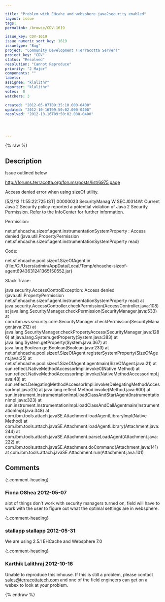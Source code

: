 ```yaml
---

title: "Problem with EHcahe and websphere java2security enabled"
layout: issue
tags: 
permalink: /browse/CDV-1619

issue_key: CDV-1619
issue_numeric_sort_key: 1619
issuetype: "Bug"
project: "Community Development (Terracotta Server)"
project_key: "CDV"
status: "Resolved"
resolution: "Cannot Reproduce"
priority: "2 Major"
components: ""
labels: 
assignee: "klalithr"
reporter: "klalithr"
votes:  0
watchers: 3

created: "2012-05-07T09:35:10.000-0400"
updated: "2012-10-16T09:50:02.000-0400"
resolved: "2012-10-16T09:50:02.000-0400"




---
```


{% raw %}

## Description

<div markdown="1" class="description">

Issue outlined below 

http://forums.terracotta.org/forums/posts/list/6975.page

Access denied error when using sizeOf utility.

[5/2/12 11:55:22:725 IST] 00000023 SecurityManag W SECJ0314W: Current Java 2 Security policy reported a potential violation of Java 2 Security Permission. Refer to the InfoCenter for further information. 

Permission: 

net.sf.ehcache.sizeof.agent.instrumentationSystemProperty : Access denied (java.util.PropertyPermission net.sf.ehcache.sizeof.agent.instrumentationSystemProperty read) 

Code: 

net.sf.ehcache.pool.sizeof.SizeOfAgent in \{file:/C:/Users/admin/AppData/Local/Temp/ehcache-sizeof-agent6943631241365150552.jar\} 


Stack Trace: 

java.security.AccessControlException: Access denied (java.util.PropertyPermission net.sf.ehcache.sizeof.agent.instrumentationSystemProperty read) 
at java.security.AccessController.checkPermission(AccessController.java:108) 
at java.lang.SecurityManager.checkPermission(SecurityManager.java:533) 
at com.ibm.ws.security.core.SecurityManager.checkPermission(SecurityManager.java:212) 
at java.lang.SecurityManager.checkPropertyAccess(SecurityManager.java:1286) 
at java.lang.System.getProperty(System.java:383) 
at java.lang.System.getProperty(System.java:367) 
at java.lang.Boolean.getBoolean(Boolean.java:233) 
at net.sf.ehcache.pool.sizeof.SizeOfAgent.registerSystemProperty(SizeOfAgent.java:25) 
at net.sf.ehcache.pool.sizeof.SizeOfAgent.agentmain(SizeOfAgent.java:21) 
at sun.reflect.NativeMethodAccessorImpl.invoke0(Native Method) 
at sun.reflect.NativeMethodAccessorImpl.invoke(NativeMethodAccessorImpl.java:48) 
at sun.reflect.DelegatingMethodAccessorImpl.invoke(DelegatingMethodAccessorImpl.java:25) 
at java.lang.reflect.Method.invoke(Method.java:600) 
at sun.instrument.InstrumentationImpl.loadClassAndStartAgent(InstrumentationImpl.java:323) 
at sun.instrument.InstrumentationImpl.loadClassAndCallAgentmain(InstrumentationImpl.java:348) 
at com.ibm.tools.attach.javaSE.Attachment.loadAgentLibraryImpl(Native Method) 
at com.ibm.tools.attach.javaSE.Attachment.loadAgentLibrary(Attachment.java:244) 
at com.ibm.tools.attach.javaSE.Attachment.parseLoadAgent(Attachment.java:222) 
at com.ibm.tools.attach.javaSE.Attachment.doCommand(Attachment.java:141) 
at com.ibm.tools.attach.javaSE.Attachment.run(Attachment.java:101) 

</div>

## Comments


{:.comment-heading}
### **Fiona OShea** <span class="date">2012-05-07</span>

<div markdown="1" class="comment">

alot of things don't work with security managers turned on, field will have to work with the user to figure out what the optimal settings are in websphere.

</div>


{:.comment-heading}
### **stallapp stallapp** <span class="date">2012-05-31</span>

<div markdown="1" class="comment">

We are using 2.5.1 EHCache and Websphere 7.0

</div>


{:.comment-heading}
### **Karthik Lalithraj** <span class="date">2012-10-16</span>

<div markdown="1" class="comment">

Unable to reproduce this inhouse. If this is still a problem, please contact sales@terracottatech.com and one of the field engineers can get on a webex to look at your problem.

</div>



{% endraw %}
